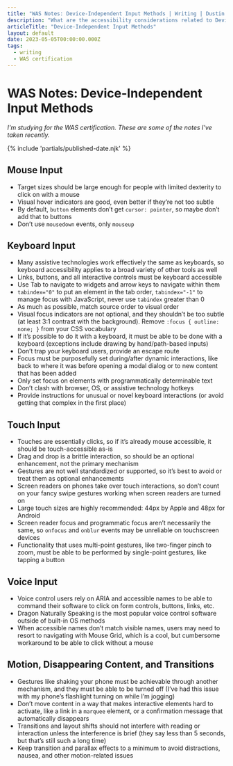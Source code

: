 ```yaml
---
title: "WAS Notes: Device-Independent Input Methods | Writing | Dustin Whisman"
description: "What are the accessibility considerations related to Device-Independent Input Methods?"
articleTitle: "Device-Independent Input Methods"
layout: default
date: 2023-05-05T00:00:00.000Z
tags:
  - writing
  - WAS certification
---
```


# WAS Notes: Device-Independent Input Methods

_I'm studying for the WAS certification. These are some of the notes I've taken recently._

{% include 'partials/published-date.njk' %}

## Mouse Input

- Target sizes should be large enough for people with limited dexterity to click on with a mouse
- Visual hover indicators are good, even better if they’re not too subtle
- By default, `button` elements don’t get `cursor: pointer`, so maybe don’t add that to buttons
- Don’t use `mousedown` events, only `mouseup`

## Keyboard Input

- Many assistive technologies work effectively the same as keyboards, so keyboard accessibility applies to a broad variety of other tools as well
- Links, buttons, and all interactive controls must be keyboard accessible
- Use Tab to navigate to widgets and arrow keys to navigate within them
- `tabindex="0"` to put an element in the tab order, `tabindex="-1"` to manage focus with JavaScript, never use `tabindex` greater than 0
- As much as possible, match source order to visual order
- Visual focus indicators are not optional, and they shouldn’t be too subtle (at least 3:1 contrast with the background). Remove `:focus { outline: none; }` from your CSS vocabulary
- If it’s possible to do it with a keyboard, it must be able to be done with a keyboard (exceptions include drawing by hand/path-based inputs)
- Don’t trap your keyboard users, provide an escape route
- Focus must be purposefully set during/after dynamic interactions, like back to where it was before opening a modal dialog or to new content that has been added
- Only set focus on elements with programmatically determinable text
- Don’t clash with browser, OS, or assistive technology hotkeys
- Provide instructions for unusual or novel keyboard interactions (or avoid getting that complex in the first place)

## Touch Input

- Touches are essentially clicks, so if it’s already mouse accessible, it should be touch-accessible as-is
- Drag and drop is a brittle interaction, so should be an optional enhancement, not the primary mechanism
- Gestures are not well standardized or supported, so it’s best to avoid or treat them as optional enhancements
- Screen readers on phones take over touch interactions, so don’t count on your fancy swipe gestures working when screen readers are turned on
- Large touch sizes are highly recommended: 44px by Apple and 48px for Android
- Screen reader focus and programmatic focus aren’t necessarily the same, so `onfocus` and `onblur` events may be unreliable on touchscreen devices
- Functionality that uses multi-point gestures, like two-finger pinch to zoom, must be able to be performed by single-point gestures, like tapping a button

## Voice Input

- Voice control users rely on ARIA and accessible names to be able to command their software to click on form controls, buttons, links, etc.
- Dragon Naturally Speaking is the most popular voice control software outside of built-in OS methods
- When accessible names don’t match visible names, users may need to resort to navigating with Mouse Grid, which is a cool, but cumbersome workaround to be able to click without a mouse

## Motion, Disappearing Content, and Transitions

- Gestures like shaking your phone must be achievable through another mechanism, and they must be able to be turned off (I’ve had this issue with my phone’s flashlight turning on while I’m jogging)
- Don’t move content in a way that makes interactive elements hard to activate, like a link in a `marquee` element, or a confirmation message that automatically disappears
- Transitions and layout shifts should not interfere with reading or interaction unless the interference is brief (they say less than 5 seconds, but that’s still such a long time)
- Keep transition and parallax effects to a minimum to avoid distractions, nausea, and other motion-related issues
